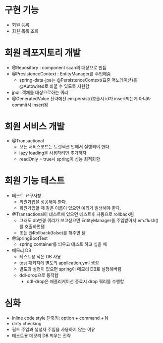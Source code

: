 # 구현 기능

- 회원 등록
- 회원 목록 조회

# 회원 레포지토리 개발

- @Repository : component scan의 대상으로 만듬
- @PresistenceContext : EntityManager를 주입해줌
    - spring-data-jpa는 @PersistenceContext(표준 어노테이션)를 @Autowired로 바꿀 수 있도록 지원함
- jpql: 객체를 대상으로하는 쿼리
- @GeneratedValue 전략에선 em.persist()호출시 id가 insert되는게 아니라 commit시 insert됨

# 회원 서비스 개발

- @Transactional
    - 모든 서비스코드는 트랜잭션 안에서 실행되야 한다.
    - lazy loading을 사용하려면 추가하자
    - readOnly = true시 spring이 성능 최적화함

# 회원 기능 테스트

- 테스트 요구사항
    - 회원가입을 성공해야 한다.
    - 회원가입할 때 같은 이름이 있으면 예외가 발생해야 한다.
- @Transactional이 테스트에 있으면 테스트후 자동으로 rollback됨
    - 그래도 db변경 쿼리가 보고싶으면 EntityManager를 주입받아서 em.flush()를 호출하면됌
    - 또는 @Rollback(false)를 해주면 됌
- @SpringBootTest
    - spring container를 띄우고 테스트 하고 싶을 때
- 메모리 DB
    - 테스트용 작은 DB 사용
    - test 패키지에 별도의 application.yml 생성
    - 별도의 설정이 없으면 spring이 메모리 DB로 설정해버림
    - ddl-drop으로 동작함
        - ddl-drop은 애플리케이션 종료시 drop 쿼리를 수행함

# 심화

- Inline code style 단축키: option + command + N
- dirty checking
- 필드 주입과 생성자 주입을 사용하지 않는 이유
- 테스트용 메모리 DB 띄우는 전략

